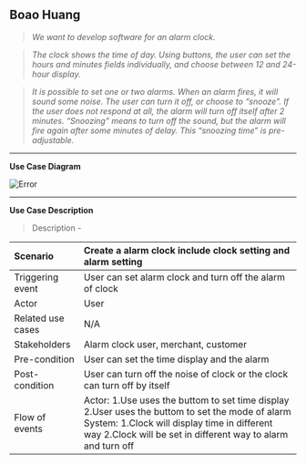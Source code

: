 **Boao Huang**
---

> *We want to develop software for an alarm clock.*

> *The clock shows the time of day. Using buttons, the user can set the hours and minutes fields individually, and choose between 12 and 24-hour display.*

> *It is possible to set one or two alarms. When an alarm fires, it will sound some noise. The user can turn it off, or choose to “snooze”. If the user does not respond at all, the alarm will turn off itself after 2 minutes. “Snoozing” means to turn off the sound, but the alarm will fire again after some minutes of delay. This “snoozing time” is pre-adjustable.*

---

**Use Case Diagram**

![Error](https://github.com/BoXun97/CS4320/blob/master/Challenge%20Alarm%20Clock%20Use%20Case/use%20case%20diagram.jpg)

---

**Use Case Description**

> Description - 

|Scenario|Create a alarm clock include clock setting and alarm setting|
|:-|:-|
|Triggering event|User can set alarm clock and turn off the alarm of clock|
|Actor|User|
|Related use cases|N/A|
|Stakeholders|Alarm clock user, merchant, customer|
|Pre-condition|User can set the time display and the alarm|
|Post-condition|User can turn off the noise of clock or the clock can turn off by itself|
|Flow of events|Actor:    1.Use uses the buttom to set time display    2.User uses the buttom to set the mode of alarm      System:      1.Clock will display time in different way     2.Clock will be set in different way to alarm and turn off|


